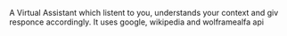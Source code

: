 A Virtual Assistant which listent to you, understands your context and giv responce accordingly. It uses google, wikipedia and wolframealfa api
